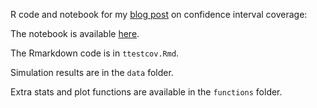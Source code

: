 R code and notebook for my [blog post](https://garstats.wordpress.com/2019/07/11/ttestcov/) on confidence interval coverage:

The notebook is available [here](docs/ttestcov.md).

The Rmarkdown code is in `ttestcov.Rmd`.

Simulation results are in the `data` folder.

Extra stats and plot functions are available in the `functions` folder.
